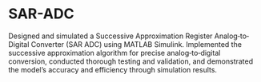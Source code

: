 # SAR-ADC
Designed and simulated a Successive Approximation Register Analog‐to‐Digital Converter (SAR ADC)
using MATLAB Simulink. Implemented the successive
approximation algorithm for precise analog‐to‐digital
conversion, conducted thorough testing and validation, and demonstrated the model’s accuracy and
efficiency through simulation results.
